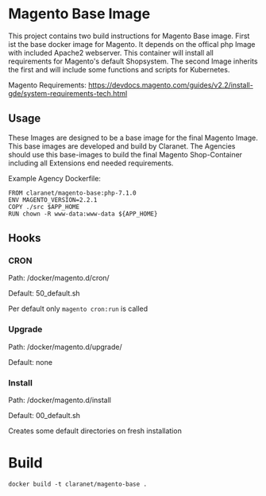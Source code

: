 # Magento Base Image

This project contains two build instructions for Magento Base image. First ist the base docker image for Magento. It depends on the offical php Image with included Apache2 webserver. This container will install all requirements for Magento's default Shopsystem. The second Image inherits the first and will include some functions and scripts for Kubernetes.

Magento Requirements: https://devdocs.magento.com/guides/v2.2/install-gde/system-requirements-tech.html

## Usage

These Images are designed to be a base image for the final Magento Image. This base images are developed and build by Claranet. The Agencies should use this base-images to build the final Magento Shop-Container including all Extensions end needed requirements.

Example Agency Dockerfile:

    FROM claranet/magento-base:php-7.1.0
    ENV MAGENTO_VERSION=2.2.1
    COPY ./src $APP_HOME
    RUN chown -R www-data:www-data ${APP_HOME}

## Hooks

### CRON

Path: /docker/magento.d/cron/

Default: 50_default.sh

Per default only `magento cron:run` is called

### Upgrade

Path: /docker/magento.d/upgrade/

Default: none

### Install

Path: /docker/magento.d/install

Default: 00_default.sh

Creates some default directories on fresh installation

# Build

    docker build -t claranet/magento-base .
